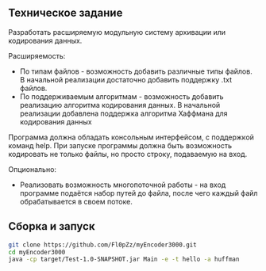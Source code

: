 ## Техническое задание
Разработать расширяемую модульную систему архивации или кодирования данных.

Расширяемость:
* По типам файлов - возможность добавить различные типы файлов. В начальной реализации достаточно добавить поддержку .txt файлов.
* По поддерживаемым алгоритмам - возможность добавить реализацию алгоритма кодирования данных. В начальной реализации добавлена поддержка алгоритма Хаффмана для кодирования данных

Программа должна обладать консольным интерфейсом, с поддержкой команд help. При запуске программы должна быть возможность кодировать не только файлы, но просто строку, подаваемую на вход.

Опционально:
* Реализовать возможность многопоточной работы - на вход программе подаётся набор путей до файла, после чего каждый файл обрабатывается в своем потоке.

## Сборка и запуск
```bash
git clone https://github.com/Fl0pZz/myEncoder3000.git
cd myEncoder3000
java -cp target/Test-1.0-SNAPSHOT.jar Main -e -t hello -a huffman
```
